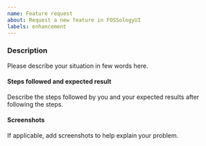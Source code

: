 ```yaml
---
name: Feature request
about: Request a new feature in FOSSologyUI
labels: enhancement
---
```


### Description

Please describe your situation in few words here.

#### Steps followed and expected result

Describe the steps followed by you and your expected results after following the steps.

#### Screenshots

If applicable, add screenshots to help explain your problem.